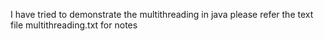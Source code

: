 I have tried to demonstrate the multithreading in java 
please refer the text file multithreading.txt for notes
